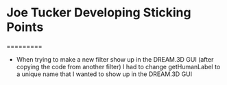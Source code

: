 # Joe Tucker Developing Sticking Points #
=========
+ When trying to make a new filter show up in the DREAM.3D GUI (after copying the code from another filter) I had to change getHumanLabel to a unique name that I wanted to show up in the DREAM.3D GUI
